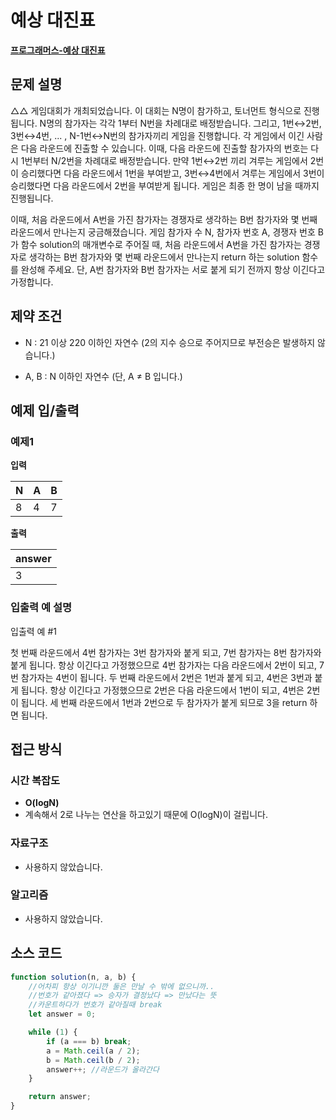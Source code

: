 # 예상 대진표

**[프로그래머스-예상 대진표](https://school.programmers.co.kr/learn/courses/30/lessons/12985)**

## 문제 설명

△△ 게임대회가 개최되었습니다. 이 대회는 N명이 참가하고, 토너먼트 형식으로 진행됩니다. N명의 참가자는 각각 1부터 N번을 차례대로 배정받습니다. 그리고, 1번↔2번, 3번↔4번, ... , N-1번↔N번의 참가자끼리 게임을 진행합니다. 각 게임에서 이긴 사람은 다음 라운드에 진출할 수 있습니다. 이때, 다음 라운드에 진출할 참가자의 번호는 다시 1번부터 N/2번을 차례대로 배정받습니다. 만약 1번↔2번 끼리 겨루는 게임에서 2번이 승리했다면 다음 라운드에서 1번을 부여받고, 3번↔4번에서 겨루는 게임에서 3번이 승리했다면 다음 라운드에서 2번을 부여받게 됩니다. 게임은 최종 한 명이 남을 때까지 진행됩니다.

이때, 처음 라운드에서 A번을 가진 참가자는 경쟁자로 생각하는 B번 참가자와 몇 번째 라운드에서 만나는지 궁금해졌습니다. 게임 참가자 수 N, 참가자 번호 A, 경쟁자 번호 B가 함수 solution의 매개변수로 주어질 때, 처음 라운드에서 A번을 가진 참가자는 경쟁자로 생각하는 B번 참가자와 몇 번째 라운드에서 만나는지 return 하는 solution 함수를 완성해 주세요. 단, A번 참가자와 B번 참가자는 서로 붙게 되기 전까지 항상 이긴다고 가정합니다.

## 제약 조건

-   N : 21 이상 220 이하인 자연수 (2의 지수 승으로 주어지므로 부전승은 발생하지 않습니다.)

-   A, B : N 이하인 자연수 (단, A ≠ B 입니다.)

## 예제 입/출력

### 예제1

**입력**

| N   | A   | B   |
| --- | --- | --- |
| 8   | 4   | 7   |

**출력**

| answer |
| ------ |
| 3      |

### 입출력 예 설명

입출력 예 #1

첫 번째 라운드에서 4번 참가자는 3번 참가자와 붙게 되고, 7번 참가자는 8번 참가자와 붙게 됩니다. 항상 이긴다고 가정했으므로 4번 참가자는 다음 라운드에서 2번이 되고, 7번 참가자는 4번이 됩니다. 두 번째 라운드에서 2번은 1번과 붙게 되고, 4번은 3번과 붙게 됩니다. 항상 이긴다고 가정했으므로 2번은 다음 라운드에서 1번이 되고, 4번은 2번이 됩니다. 세 번째 라운드에서 1번과 2번으로 두 참가자가 붙게 되므로 3을 return 하면 됩니다.

## 접근 방식

### 시간 복잡도

-   **O(logN)**
-   계속해서 2로 나누는 연산을 하고있기 때문에 O(logN)이 걸립니다.

### 자료구조

-   사용하지 않았습니다.

### 알고리즘

-   사용하지 않았습니다.

## 소스 코드

```js
function solution(n, a, b) {
    //어차피 항상 이기니깐 둘은 만날 수 밖에 없으니까..
    //번호가 같아졌다 => 승자가 결정났다 => 만났다는 뜻
    //카운트하다가 번호가 같아질때 break
    let answer = 0;

    while (1) {
        if (a === b) break;
        a = Math.ceil(a / 2);
        b = Math.ceil(b / 2);
        answer++; //라운드가 올라간다
    }

    return answer;
}
```
